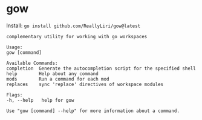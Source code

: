 # gow

Install: `go install github.com/ReallyLiri/gow@latest`

```
complementary utility for working with go workspaces

Usage:
gow [command]

Available Commands:
completion  Generate the autocompletion script for the specified shell
help        Help about any command
mods        Run a command for each mod
replaces    sync 'replace' directives of workspace modules

Flags:
-h, --help   help for gow

Use "gow [command] --help" for more information about a command.
```
